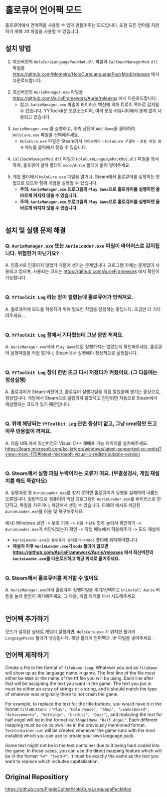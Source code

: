 # 홀로큐어 언어팩 모드
홀로큐어에서 언어팩을 사용할 수 있게 만들어주는 모드입니다. 또한 모든 언어를 지원하기 위해 .ttf 파일을 사용할 수 있습니다.
## 설치 방법
1. 최신버전의 `HoloCureLanguagePackMod.dll` 파일과 `CallbackManagerMod.dll` 파일을 https://github.com/Memelru/HoloCureLanguagePackMod/releases 에서 다운로드합니다.</br></br>
2. 최신버전의 `AurieManager.exe` 파일을 https://github.com/AurieFramework/Aurie/releases 에서 다운로드합니다.
    - 참고: `AurieManager.exe` 파일이 바이러스 백신에 의해 트로이 목마로 감지될 수 있습니다. YYToolkit은 오픈소스이며, 여러 모딩 커뮤니티에서 문제 없이 사용되고 있습니다.</br></br>
3. `AurieManager.exe` 를 실행하고, 우측 상단에 `Add Game`을 클릭하여 `HoloCure.exe` 파일을 선택해주세요.
    - `HoloCure.exe` 파일은 Steam에서 `라이브러리` - `HoloCure 우클릭` - `로컬 파일 탐색` 메뉴를 클릭해서 찾을 수 있습니다.</br></br>
4. `CallbackManagerMod.dll` 파일과 `HoloCureLanguagePackMod.dll` 파일을 복사하여, 홀로큐어 설치 폴더의 `mods/Aurie` 폴더에 붙여 넣어주세요.</br></br>
5. 게임 폴더에서 `HoloCure.exe` 파일을 열거나, Steam에서 홀로큐어를 실행하는 방법으로 모드와 함께 게임을 실행할 수 있습니다.
    - **주의: `AurieManager.exe` 프로그램의 `Play Game`으로 홀로큐어를 실행하면 올바르게 켜지지 않을 수 있습니다.**
    - **주의: `AurieManager.exe` 프로그램의 `Play Game`으로 홀로큐어를 실행하면 올바르게 켜지지 않을 수 있습니다.**</br></br>

## 설치 및 실행 문제 해결
### Q. `AurieManager.exe` 또는 `AurieLoader.exe` 파일이 바이러스로 감지됩니다. 위험한거 아닌가요?
A. 인증서로 인증되지 않았기 때문에 생기는 문제입니다. 프로그램 자체는 문제없이 사용되고 있으며, 사용되는 코드는 https://github.com/AurieFramework 에서 확인이 가능합니다.</br></br>
### Q. `YYToolkit Log` 라는 창이 열렸는데 홀로큐어가 안켜져요.
A. 홀로큐어에 모드를 적용하기 위해 필요한 작업을 진행하는 중입니다. 조금만 더 기다려주세요...</br></br>
### Q. `YYToolkit Log` 창에서 기다렸는데 그냥 창만 꺼져요.
A. `AurieManager.exe`에서 `Play Game`으로 실행하지는 않았는지 확인해주세요. 홀로큐어 실행파일을 직접 열거나, Steam에서 실행해야 정상적으로 실행됩니다.</br></br>
### Q. `YYToolkit Log` 창이 한번 뜨고 다시 꺼졌다가 켜졌어요. (그 다음에는 정상실행)
A. 홀로큐어가 Steam 버전이고, 홀로큐어 실행파일을 직접 열었을때 생기는 증상으로, 정상입니다. 게임에서 Steam으로 실행되지 않았다고 판단되면 자동으로 Steam에서 재실행되는 코드가 있기 때문입니다.</br></br>
### Q. 위에 해당되는 `YYToolkit Log` 관련 증상이 없고, 그냥 cmd창만 뜨고 아무 반응없이 꺼져요.
A. 다음 URL에서 최신버전의 Visual C++ 재배포 가능 패키지를 설치해주세요. https://learn.microsoft.com/ko-kr/cpp/windows/latest-supported-vc-redist?view=msvc-170#latest-microsoft-visual-c-redistributable-version </br></br>
### Q. Steam에서 실행 파일 누락이라는 오류가 떠요. (무결성검사, 게임 재설치를 해도 똑같아요)
A. 실행과정 중 `AurieLoader.exe`를 찾지 못하면 홀로큐어가 실행을 실패하여 내뿜는 오류입니다. 일반적으로 컴퓨터의 백신 프로그램이 `AurieLoader.exe`를 바이러스로 판단하고, 파일을 지우거나, 차단해서 생길 수 있습니다. 아래의 예시로 차단된 `AurieLoader.exe`를 허용 및 복구해주세요.</br></br>
예시) Windows 보안 -> 보호 기록 -> `위협 차단됨` 항목 눌러서 확인하기 -> `AurieLoader.exe`가 차단되었는지 확인 -> 작업 메뉴에서 허용해주기 -> 모드 재설치</br>
- `AurieLoader.exe`는 `홀로큐어 설치폴더`->`mods` 폴더에 위치해야합니다.</br>
- **재설치 이후 `AurieLoader.exe`가 `mods` 폴더에 없으면 https://github.com/AurieFramework/Aurie/releases 에서 최신버전의 `AurieLoader.exe`를 다운로드하고 해당 위치로 옮겨주세요.**</br></br>
### Q. Steam에서 홀로큐어를 제거할 수 없어요.
A. `AurieManager.exe`에서 홀로큐어 실행파일을 추가/선택하고 `Uninstall Aurie` 버튼을 눌러 완전히 제거해주세요. 그 다음, 게임 제거를 다시 시도해주세요.</br></br>

## 언어팩 추가하기
모드가 설치된 상태로 게임이 실행되면, `HoloCure.exe` 가 위치한 폴더에 `LanguagePacks` 폴더가 생성됩니다. 해당 폴더에 언어팩과 .ttf 파일을 넣어주세요.
## 언어팩 제작하기
Create a file in the format of `fileName.lang`. Whatever you put as `fileName` will show up as the language name in game. The first line of the file must either be `NONE` or the name of the ttf file you will be using.
Each line after that will be assigning the text you want in the game. The text you put in must be either an array of strings or a string, and it should match the type of whatever was originally there to not crash the game.

For example, to replace the text for the title buttons, you would have it in the format `titleButtons ["Play", "Holo House", "Shop", "Leaderboard", "Achievements", "Settings", "Credits", "Quit"]`, and replacing the text for half angel will be in the format `HalfAngelName "Half Angel"`.
Each different mapping must be on its own line in the previously mentioned format. `TextContainer.out` will be created whenever the game runs with the mod installed which you can use to create your own language pack.

Some text might not be in the text container due to it being hard coded into the game. In those cases, you can use the direct mapping feature which will be in the format `"HP" "testHP"`. It must be exactly the same as the text you want to replace which includes capitalization.
## Original Repositiory
https://github.com/PippleCultist/HoloCureLanguagePackMod
